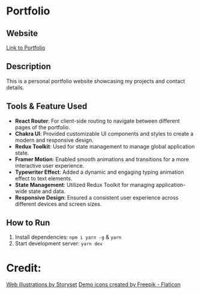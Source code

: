 # Portfolio

## Website

[Link to Portfolio](https://nsherpaportfolio.netlify.app/)

## Description

This is a personal portfolio website showcasing my projects and contact details.

## Tools & Feature Used

- **React Router**: For client-side routing to navigate between different pages of the portfolio.
- **Chakra UI**: Provided customizable UI components and styles to create a modern and responsive design.
- **Redux Toolkit**: Used for state management to manage global application state.
- **Framer Motion**: Enabled smooth animations and transitions for a more interactive user experience.
- **Typewriter Effect**: Added a dynamic and engaging typing animation effect to text elements.
- **State Management**: Utilized Redux Toolkit for managing application-wide state and data.
- **Responsive Design**: Ensured a consistent user experience across different devices and screen sizes.

## How to Run

1. Install dependencies: `npm i yarn -g` & `yarn`
2. Start development server: `yarn dev`

# Credit:

<a href="https://storyset.com/web">Web illustrations by Storyset</a>
<a href="https://www.flaticon.com/free-icons/demo" title="demo icons">Demo icons created by Freepik - Flaticon</a>
